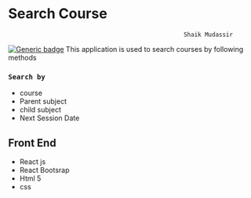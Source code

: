 # Search Course
                                                      Shaik Mudassir
[![Generic badge](https://img.shields.io/badge/2-<COLOR>.svg)](https://shields.io/)
This application is used to search courses by following methods
### `Search by` 
+ course
+ Parent subject
+ child subject
+ Next Session Date

## Front End

+ React js
+ React Bootsrap
+ Html 5
+ css
